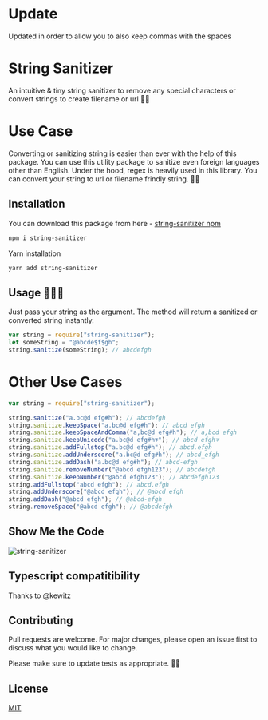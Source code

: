 # Update

Updated in order to allow you to also keep commas with the spaces

# String Sanitizer

An intuitive & tiny string sanitizer to remove any special characters or convert strings to create filename or url 🎉🎉

# Use Case

Converting or sanitizing string is easier than ever with the help of this package. You can use this utility package to sanitize even foreign languages other than English. Under the hood, regex is heavily used in this library. You can convert your string to url or filename frindly string.
🎉🎉

## Installation

You can download this package from here - [string-sanitizer npm](https://www.npmjs.com/package/string-sanitizer)

```bash
npm i string-sanitizer
```

Yarn installation

```bash
yarn add string-sanitizer
```

## Usage 👀👀👀

Just pass your string as the argument. The method will return a sanitized or converted string instantly.

```js
var string = require("string-sanitizer");
let someString = "@abcde$f$gh";
string.sanitize(someString); // abcdefgh
```

# Other Use Cases

```js
var string = require("string-sanitizer");

string.sanitize("a.bc@d efg#h"); // abcdefgh
string.sanitize.keepSpace("a.bc@d efg#h"); // abcd efgh
string.sanitize.keepSpaceAndComma("a,bc@d efg#h"); // a,bcd efgh
string.sanitize.keepUnicode("a.bc@d efg#hক"); // abcd efghক
string.sanitize.addFullstop("a.bc@d efg#h"); // abcd.efgh
string.sanitize.addUnderscore("a.bc@d efg#h"); // abcd_efgh
string.sanitize.addDash("a.bc@d efg#h"); // abcd-efgh
string.sanitize.removeNumber("@abcd efgh123"); // abcdefgh
string.sanitize.keepNumber("@abcd efgh123"); // abcdefgh123
string.addFullstop("abcd efgh"); // abcd.efgh
string.addUnderscore("@abcd efgh"); // @abcd_efgh
string.addDash("@abcd efgh"); // @abcd-efgh
string.removeSpace("@abcd efgh"); // @abcdefgh
```

## Show Me the Code

![string-sanitizer](https://i.ibb.co/y44bXBb/Screenshot-275.png)

## Typescript compatitibility

Thanks to @kewitz

## Contributing

Pull requests are welcome. For major changes, please open an issue first to discuss what you would like to change.

Please make sure to update tests as appropriate. 🏃‍🏃‍

## License

[MIT](https://github.com/fazlulkarimweb/string-sanitizer/blob/master/license)
